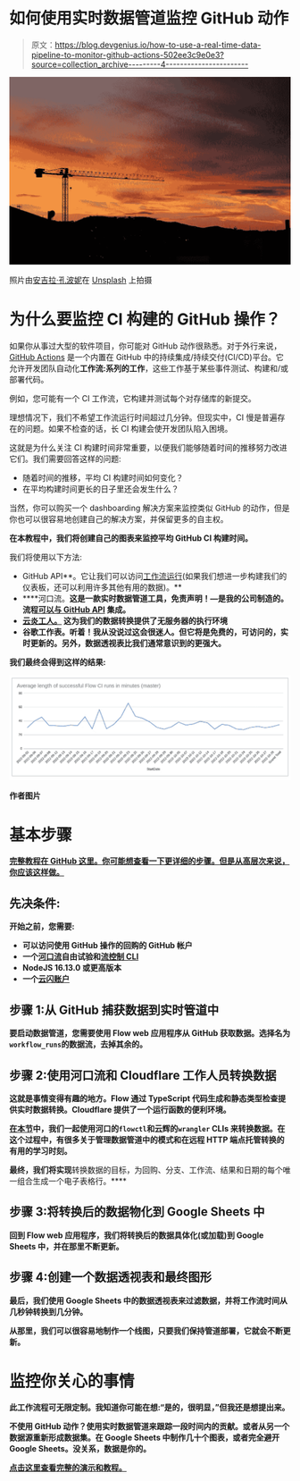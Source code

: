 # 如何使用实时数据管道监控 GitHub 动作

> 原文：<https://blog.devgenius.io/how-to-use-a-real-time-data-pipeline-to-monitor-github-actions-502ee3c9e0e3?source=collection_archive---------4----------------------->

![](img/f3a33feb072dfbd7c9455c7bcb4e5b0f.png)

照片由[安吉拉·孔波妮](https://unsplash.com/@angelacompagnone?utm_source=unsplash&utm_medium=referral&utm_content=creditCopyText)在 [Unsplash](https://unsplash.com/s/photos/skyline-crane?utm_source=unsplash&utm_medium=referral&utm_content=creditCopyText) 上拍摄

# 为什么要监控 CI 构建的 GitHub 操作？

如果你从事过大型的软件项目，你可能对 GitHub 动作很熟悉。对于外行来说， [GitHub Actions](https://docs.github.com/en/actions/learn-github-actions/understanding-github-actions) 是一个内置在 GitHub 中的持续集成/持续交付(CI/CD)平台。它允许开发团队自动化**工作流:**系列的**工作**，这些工作基于某些事件测试、构建和/或部署代码。

例如，您可能有一个 CI 工作流，它构建并测试每个对存储库的新提交。

理想情况下，我们不希望工作流运行时间超过几分钟。但现实中，CI 慢是普遍存在的问题。如果不检查的话，长 CI 构建会使开发团队陷入困境。

这就是为什么关注 CI 构建时间非常重要，以便我们能够随着时间的推移努力改进它们。我们需要回答这样的问题:

*   随着时间的推移，平均 CI 构建时间如何变化？
*   在平均构建时间更长的日子里还会发生什么？

当然，你可以购买一个 dashboarding 解决方案来监控类似 GitHub 的动作，但是你也可以很容易地创建自己的解决方案，并保留更多的自主权。

**在本教程中，我们将创建自己的图表来监控平均 GitHub CI 构建时间。**

我们将使用以下方法:

*   GitHub API**。它让我们可以访问[工作流运行](https://docs.github.com/en/rest/actions/workflow-runs#list-workflow-runs-for-a-repository)(如果我们想进一步构建我们的仪表板，还可以利用许多其他有用的数据)。**
*   [](https://docs.estuary.dev/)****河口流。**这是一款实时数据管道工具，免责声明！—是我的公司制造的。流程[可以与 GitHub API](https://docs.estuary.dev/reference/Connectors/capture-connectors/github/) 集成。**
*   **[**云炎工人。**](https://workers.cloudflare.com/) 这为我们的数据转换提供了无服务器的执行环境**
*   ****谷歌工作表**。听着！我从没说过这会很迷人。但它将是免费的，可访问的，实时更新的。另外，数据透视表比我们通常意识到的更强大。**

**我们最终会得到这样的结果:**

**![](img/2423df39660d59ac785daeea090e2792.png)**

**作者图片**

# ****基本步骤****

**[**完整教程在 GitHub 这里。你可能想查看一下更详细的步骤。但是从高层次来说，你应该这样做。**](https://github.com/estuary/flow-cf-workers-example#readme)**

## **先决条件:**

**开始之前，您需要:**

*   **可以访问使用 GitHub 操作的回购的 GitHub 帐户**
*   **一个[河口流](http://dashboard.estuary.dev)自由试验和[流控制 CLI](https://docs.estuary.dev/getting-started/installation/#get-started-with-the-flow-cli)**
*   **NodeJS 16.13.0 或更高版本**
*   **一个[云闪账户](https://dash.cloudflare.com/sign-up)**

## **步骤 1:从 GitHub 捕获数据到实时管道中**

**要启动数据管道，您需要使用 Flow web 应用程序从 GitHub 获取数据。选择名为`workflow_runs`的数据流，去掉其余的。**

## **步骤 2:使用河口流和 Cloudflare 工作人员转换数据**

**这就是事情变得有趣的地方。Flow 通过 TypeScript 代码生成和静态类型检查提供实时数据转换。Cloudflare 提供了一个运行函数的便利环境。**

**[在本节](https://dash.cloudflare.com/sign-up)中，我们一起使用河口的`flowctl`和云辉的`wrangler` CLIs 来转换数据。在这个过程中，有很多关于管理数据管道中的模式和在远程 HTTP 端点托管转换的有用的学习时刻。**

**最终，我们将实现**转换数据的目标，为回购、分支、工作流、结果和日期的每个唯一组合生成一个电子表格行。****

## **步骤 3:将转换后的数据物化到 Google Sheets 中**

**回到 Flow web 应用程序，我们将转换后的数据具体化(或加载)到 Google Sheets 中，并在那里不断更新。**

## **步骤 4:创建一个数据透视表和最终图形**

**最后，我们使用 Google Sheets 中的数据透视表来过滤数据，并将工作流时间从几秒钟转换到几分钟。**

**从那里，我们可以很容易地制作一个线图，只要我们保持管道部署，它就会不断更新。**

# **监控你关心的事情**

**此工作流程可无限定制。我知道你可能在想:“是的，很明显，”但我还是想提出来。**

**不使用 GitHub 动作？使用实时数据管道来跟踪一段时间内的贡献。或者从另一个数据源重新形成数据集。在 Google Sheets 中制作几十个图表，或者完全避开 Google Sheets。没关系，数据是你的。**

**[**点击这里查看完整的演示和教程。**](https://github.com/estuary/flow-cf-workers-example)**